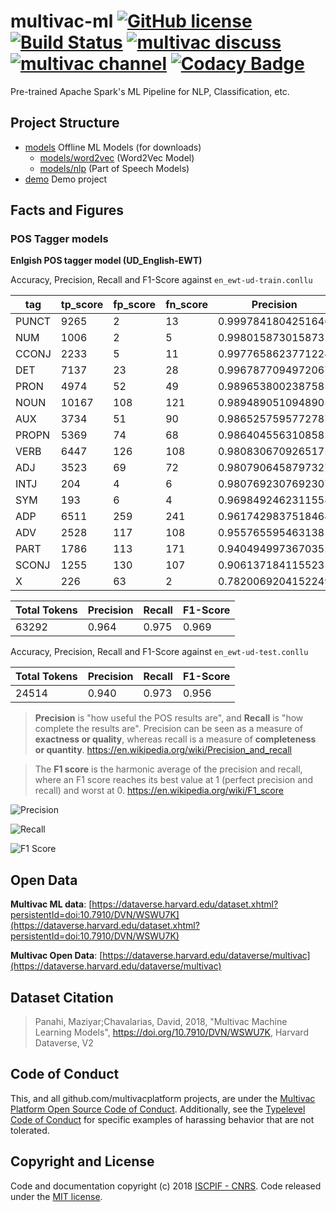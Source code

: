 # multivac-ml [![GitHub license](https://img.shields.io/badge/license-MIT-blue.svg)](https://github.com/multivacplatform/multivac-ml/blob/master/LICENSE) [![Build Status](https://travis-ci.org/multivacplatform/multivac-ml.svg?branch=master)](https://travis-ci.org/multivacplatform/multivac-ml) [![multivac discuss](https://img.shields.io/badge/multivac-discuss-ff69b4.svg)](https://discourse.iscpif.fr/c/multivac) [![multivac channel](https://img.shields.io/badge/multivac-chat-ff69b4.svg)](https://chat.iscpif.fr/channel/multivac) [![Codacy Badge](https://api.codacy.com/project/badge/Grade/0df6364b08e84dadadf83e1bc902a58b)](https://app.codacy.com/app/maziyarpanahi/multivac-ml?utm_source=github.com&utm_medium=referral&utm_content=multivacplatform/multivac-ml&utm_campaign=Badge_Grade_Dashboard)
Pre-trained Apache Spark's ML Pipeline for NLP, Classification, etc.

## Project Structure
-   [models](models) Offline ML Models (for downloads)
    -   [models/word2vec](models/word2vec) (Word2Vec Model)
    -   [models/nlp](models/nlp) (Part of Speech Models)
-   [demo](demo) Demo project


## Facts and Figures
### POS Tagger models

**Enlgish POS tagger model (UD_English-EWT)**

Accuracy, Precision, Recall and F1-Score against `en_ewt-ud-train.conllu`

|tag  |tp_score|fp_score|fn_score|Precision         |Recall            |F1-Score          |
|-----|--------|--------|--------|------------------|------------------|------------------|
|PUNCT|9265    |2       |13      |0.9997841804251646|0.998598835956025 |0.9991911566459962|
|NUM  |1006    |2       |5       |0.998015873015873 |0.9950544015825915|0.9965329370975731|
|CCONJ|2233    |5       |11      |0.9977658623771224|0.9950980392156863|0.9964301651048638|
|DET  |7137    |23      |28      |0.9967877094972067|0.9960921144452198|0.9964397905759163|
|PRON |4974    |52      |49      |0.9896538002387585|0.990244873581525 |0.9899492486814608|
|NOUN |10167   |108     |121     |0.9894890510948905|0.9882387247278382|0.988863492681029 |
|AUX  |3734    |51      |90      |0.9865257595772787|0.9764644351464435|0.9814693126560652|
|PROPN|5369    |74      |68      |0.986404556310858 |0.9874931028140519|0.9869485294117648|
|VERB |6447    |126     |108     |0.9808306709265175|0.9835240274599543|0.9821755027422302|
|ADJ  |3523    |69      |72      |0.9807906458797327|0.9799721835883171|0.98038124391262  |
|INTJ |204     |4       |6       |0.9807692307692307|0.9714285714285714|0.9760765550239234|
|SYM  |193     |6       |4       |0.9698492462311558|0.9796954314720813|0.9747474747474748|
|ADP  |6511    |259     |241     |0.9617429837518464|0.9643068720379147|0.9630232214169501|
|ADV  |2528    |117     |108     |0.955765595463138 |0.9590288315629742|0.957394432872562 |
|PART |1786    |113     |171     |0.9404949973670352|0.912621359223301 |0.9263485477178423|
|SCONJ|1255    |130     |107     |0.9061371841155235|0.92143906020558  |0.9137240626137604|
|X    |226     |63      |2       |0.7820069204152249|0.9912280701754386|0.874274661508704 |

| Total Tokens |Precision         |Recall            |F1-Score          |
|--------------|------------------|------------------|------------------|
|63292         |0.964             |0.975             |0.969             |


Accuracy, Precision, Recall and F1-Score against `en_ewt-ud-test.conllu`

|Total Tokens| Precision        | Recall           | F1-Score         |
|------------|------------------|------------------|------------------|
| 24514      |        0.940     |    0.973         |        0.956     |

> **Precision** is "how useful the POS results are", and **Recall** is "how complete the results are". Precision can be seen as a measure of **exactness or quality**, whereas recall is a measure of **completeness or quantity**. https://en.wikipedia.org/wiki/Precision_and_recall

> The **F1 score** is the harmonic average of the precision and recall, where an F1 score reaches its best value at 1 (perfect precision and recall) and worst at 0. https://en.wikipedia.org/wiki/F1_score

![Precision](https://wikimedia.org/api/rest_v1/media/math/render/svg/26106935459abe7c266f7b1ebfa2a824b334c807)

![Recall](https://wikimedia.org/api/rest_v1/media/math/render/svg/4c233366865312bc99c832d1475e152c5074891b)

![F1 Score](https://wikimedia.org/api/rest_v1/media/math/render/svg/057ffc6b4fa80dc1c0e1f2f1f6b598c38cdd7c23)

## Open Data
**Multivac ML data**: [https://dataverse.harvard.edu/dataset.xhtml?persistentId=doi:10.7910/DVN/WSWU7K](https://dataverse.harvard.edu/dataset.xhtml?persistentId=doi:10.7910/DVN/WSWU7K)

**Multivac Open Data**: [https://dataverse.harvard.edu/dataverse/multivac](https://dataverse.harvard.edu/dataverse/multivac)

## Dataset Citation
> Panahi, Maziyar;Chavalarias, David, 2018, "Multivac Machine Learning Models", https://doi.org/10.7910/DVN/WSWU7K, Harvard Dataverse, V2

## Code of Conduct
This, and all github.com/multivacplatform projects, are under the [Multivac Platform Open Source Code of Conduct](https://github.com/multivacplatform/code-of-conduct/blob/master/code-of-conduct.md). Additionally, see the [Typelevel Code of Conduct](http://typelevel.org/conduct) for specific examples of harassing behavior that are not tolerated.

## Copyright and License
Code and documentation copyright (c) 2018 [ISCPIF - CNRS](http://iscpif.fr). Code released under the [MIT license](https://github.com/multivacplatform/multivac-ml/blob/master/LICENSE).
